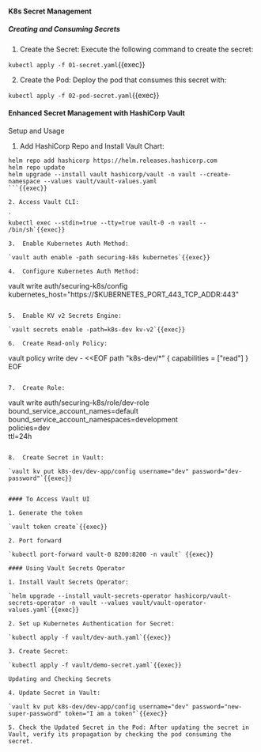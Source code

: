 #### K8s Secret Management

##### Creating and Consuming Secrets

1. Create the Secret: Execute the following command to create the secret:

`kubectl apply -f 01-secret.yaml`{{exec}}
    
2. Create the Pod: Deploy the pod that consumes this secret with:
    
`kubectl apply -f 02-pod-secret.yaml`{{exec}}

#### Enhanced Secret Management with HashiCorp Vault

Setup and Usage

1. Add HashiCorp Repo and Install Vault Chart:

```
helm repo add hashicorp https://helm.releases.hashicorp.com
helm repo update
helm upgrade --install vault hashicorp/vault -n vault --create-namespace --values vault/vault-values.yaml
```{{exec}}
    
2. Access Vault CLI:

`
kubectl exec --stdin=true --tty=true vault-0 -n vault -- /bin/sh`{{exec}}

3.  Enable Kubernetes Auth Method:

`vault auth enable -path securing-k8s kubernetes`{{exec}}
    
4.  Configure Kubernetes Auth Method:

```
vault write auth/securing-k8s/config \
    kubernetes_host="https://$KUBERNETES_PORT_443_TCP_ADDR:443"
```{{exec}}
    
5.  Enable KV v2 Secrets Engine:

`vault secrets enable -path=k8s-dev kv-v2`{{exec}}
    
6.  Create Read-only Policy:

```
vault policy write dev - <<EOF
path "k8s-dev/*" {
capabilities = ["read"]
}
EOF
```{{exec}}
    
7.  Create Role:

```
vault write auth/securing-k8s/role/dev-role \
    bound_service_account_names=default \
    bound_service_account_namespaces=development \
    policies=dev \
    ttl=24h
```{{exec}}
    
8.  Create Secret in Vault:

`vault kv put k8s-dev/dev-app/config username="dev" password="dev-password"`{{exec}}


#### To Access Vault UI

1. Generate the token

`vault token create`{{exec}}

2. Port forward

`kubectl port-forward vault-0 8200:8200 -n vault` {{exec}}

#### Using Vault Secrets Operator

1. Install Vault Secrets Operator:

`helm upgrade --install vault-secrets-operator hashicorp/vault-secrets-operator -n vault --values vault/vault-operator-values.yaml`{{exec}}
    
2. Set up Kubernetes Authentication for Secret:

`kubectl apply -f vault/dev-auth.yaml`{{exec}}

3. Create Secret:
    
`kubectl apply -f vault/demo-secret.yaml`{{exec}}

Updating and Checking Secrets

4. Update Secret in Vault:

`vault kv put k8s-dev/dev-app/config username="dev" password="new-super-password" token="I am a token"`{{exec}}

5. Check the Updated Secret in the Pod: After updating the secret in Vault, verify its propagation by checking the pod consuming the secret.
